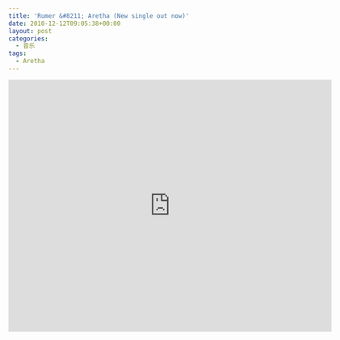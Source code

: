 ```yaml
---
title: 'Rumer &#8211; Aretha (New single out now)'
date: 2010-12-12T09:05:38+00:00
layout: post
categories:
  - 音乐
tags:
  - Aretha
---
```


<iframe frameborder="0" width="640" height="498" src="https://v.qq.com/iframe/player.html?vid=9lEc9TFGkjC&tiny=0&auto=0" allowfullscreen></iframe>